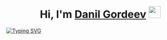 <h1 align="center">Hi, I'm <a href="https://dangor220.github.io/" target="_blank">Danil Gordeev</a> 
<img src="https://github.com/blackcater/blackcater/raw/main/images/Hi.gif" height="32"/></h1>

[![Typing SVG](https://readme-typing-svg.herokuapp.com?size=30&duration=4000&color=CB504C&center=true&width=820&lines=Front-end;Developer)](https://git.io/typing-svg)

